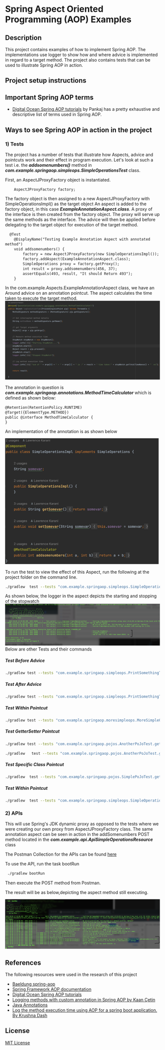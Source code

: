 # Spring Aspect Oriented Programming (AOP) Examples

## Description

This project contains examples of how to implement Spring AOP.
The implementations use logger to show how
and where advice is implemented in regard to a target method.
The project also contains tests that can be used to illustrate Spring AOP in action.

## Project setup instructions

## Important Spring AOP terms

- [Digital Ocean Spring AOP tutorials](https://www.digitalocean.com/community/tutorials/spring-aop-example-tutorial-aspect-advice-pointcut-joinpoint-annotations)
  by Pankaj has a pretty exhaustive and descriptive list of terms used in Spring AOP.

## Ways to see Spring AOP in action in the project

### 1) Tests

The project has a number of tests that illustrate how Aspects, advice and pointcuts work and their effect in program
execution.
Let's look at such a test i.e. the **_addsomenumbers()_**  method in **_com.example.springaop.simpleops.SimpleOperationsTest_** class.

First, an AspectJProxyFactory object is instantiated.

```
    AspectJProxyFactory factory;
```

The factory object is then assigned to a new AspectJProxyFactory with SimpleOperationsImpl() as the target object
An aspect is added to the factory object, in this case **_ExampleAnnotationAspect.class_**.
A proxy of the interface is then created from the factory object.
The proxy will serve up the same methods as the interface. The advice will then be applied before delegating to the
target object for execution of the target method.

```
  @Test
    @DisplayName("Testing Example Annotation Aspect with annotated method")
    void addsomenumbers() {
        factory = new AspectJProxyFactory(new SimpleOperationsImpl());
        factory.addAspect(ExampleAnnotationAspect.class);
        SimpleOperations proxy = factory.getProxy();
        int result = proxy.addsomenumbers(456, 37);
        assertEquals(493, result, "It should Return 493");
    }
```

In the com.example.Aspects.ExampleAnnotationAspect class, we have an Around advice on an annotation pointcut.
The aspect calculates the time taken to execute the target method.
![](otherresources/Example%20Annotation%20Aspect.png)

The annotation in question is **_com.example.springaop.annotations.MethodTimeCalculator_** which is defined as
shown below:

```
@Retention(RetentionPolicy.RUNTIME)
@Target({ElementType.METHOD})
public @interface MethodTimeCalculator {
}
```

An implementation of the annotation is as shown below

<img src="otherresources/MethodTimeCalculator_annotation_mplementation.png" alt="drawing" style="width:500px;"/>

To run the test to view the effect of this Aspect, run the following at the project folder on the command line.

```sh
./gradlew  test --tests "com.example.springaop.simpleops.SimpleOperationsTest.addsomenumbers"
```
As shown below, the logger in the aspect depicts the starting and stopping of the stopwatch
![](otherresources/test%20run%20result.png)
Below are other Tests and their commands

##### Test Before Advice

```sh
./gradlew test --tests "com.example.springaop.simpleops.PrintSomethingTest.testBeforeAspect"
```

##### Test After Advice

```sh
./gradlew test --tests "com.example.springaop.simpleops.PrintSomethingTest.testAfterAspect"
```

##### Test Within Pointcut

```sh
./gradlew test --tests "com.example.springaop.moresimpleops.MoreSimpleOperationsTest.getSetGetName"
```

##### Test GetterSetter Pointcut

```sh
./gradlew test --tests "com.example.springaop.pojos.AnotherPoJoTest.getSetGetName"
```

```sh
./gradlew   test --tests "com.example.springaop.pojos.AnotherPoJoTest.getSetGetYearsWorked"
```

##### Test Specific Class Pointcut

```sh
./gradlew  test --tests "com.example.springaop.pojos.SimplePoJoTest.getSetName"
```

##### Test Within Pointcut

```sh
./gradlew  test --tests "com.example.springaop.simpleops.SimpleOperationsTest.getSetGetName"
```

### 2) APIs

This will use Spring's JDK dynamic proxy as opposed to the tests where we were creating our own proxy from AspectJProxyFactory class.
The same annotation aspect can be seen in action in the addSomenumbers POST method located in the **_com.example.api.ApiSimpleOperationsResource_** class

The Postman Collection for the APIs can be found [here](otherresources/Spring%20AOP%20Examples%20copy.postman_collection.json)

To use the API, run the task bootRun
```sh
 ./gradlew bootRun
```
Then execute the POST method from Postman.

The result will be as below,depicting the aspect method still executing.

![](otherresources/bootRun.png)

## References

The following resources were used in the research of this project

- [Baeldung spring-aop](https://www.baeldung.com/spring-aop)
- [Spring Framework AOP documentation](https://docs.spring.io/spring-framework/docs/2.5.5/reference/aop.html)
- [Digital Ocean Spring AOP tutorials](https://www.digitalocean.com/community/tutorials/spring-aop-example-tutorial-aspect-advice-pointcut-joinpoint-annotations)
- [Logging methods with custom annotation in Spring AOP by Kaan Çetin](https://www.digitalocean.com/community/tutorials/spring-aop-example-tutorial-aspect-advice-pointcut-joinpoint-annotations)
- [Java Annotations](https://docs.oracle.com/javase/1.5.0/docs/guide/language/annotations.html)
- [Log the method execution time using AOP for a spring boot application. By Krushna Dash](https://krushna-dash.medium.com/log-the-method-execution-time-using-aop-for-a-spring-boot-application-c90e85b4d3b9)

## License

[MIT License](https://github.com/nishanths/license/blob/master/LICENSE)